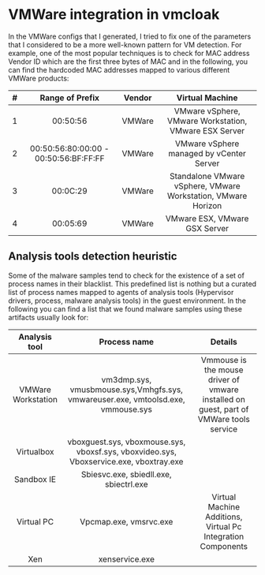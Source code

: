 # VMWare integration in vmcloak
In the VMWare configs that I generated, I tried to fix one of the parameters that I considered to be a more well-known pattern for VM detection. For example, one of the most popular techniques is to check for MAC address Vendor ID which are the first three bytes of MAC and in the following, you can find the hardcoded MAC addresses mapped to various different VMWare products:  
 
 | # | Range of Prefix | Vendor | Virtual Machine |
 |:-:|:---------------:|:------:|:---------------:|
 |1  | 00:50:56 | VMWare | VMware vSphere, VMware Workstation, VMware ESX Server|
 |2  | 00:50:56:80:00:00 - 00:50:56:BF:FF:FF | VMWare |  VMware vSphere managed by vCenter Server | 
 |3  | 00:0C:29 | VMWare | Standalone VMware vSphere, VMware Workstation, VMware Horizon | 
 |4  | 00:05:69 | VMWare | VMware ESX, VMware GSX Server |

## Analysis tools detection heuristic
Some of the malware samples tend to check for the existence of a set of process names in their blacklist. This predefined list is nothing but a curated list of process names mapped to agents of analysis tools (Hypervisor drivers, process, malware analysis tools) in the guest environment. In the following you can find a list that we found malware samples using these artifacts usually look for:  


| Analysis tool | Process name | Details | 
| :------:      | :-----:      | :-----: |
| VMWare Workstation | vm3dmp.sys, vmusbmouse.sys,Vmhgfs.sys, vmwareuser.exe, vmtoolsd.exe, vmmouse.sys | Vmmouse is the mouse driver of vmware installed on guest, part of VMWare tools service |
| Virtualbox | vboxguest.sys, vboxmouse.sys, vboxsf.sys, vboxvideo.sys, Vboxservice.exe, vboxtray.exe | |
| Sandbox IE | Sbiesvc.exe, sbiedll.exe, sbiectrl.exe | 
|  Virtual PC | Vpcmap.exe, vmsrvc.exe | Virtual Machine Additions, Virtual Pc Integration Components | 
| Xen | xenservice.exe | |


